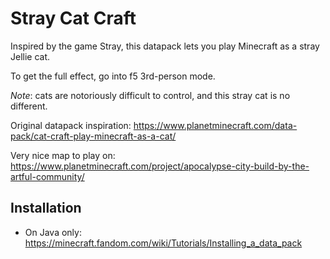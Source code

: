 # Stray Cat Craft
Inspired by the game Stray, this datapack lets you play Minecraft as a stray Jellie cat. 

To get the full effect, go into f5 3rd-person mode.

_Note_: cats are notoriously difficult to control, and this stray cat is no different.

Original datapack inspiration:  https://www.planetminecraft.com/data-pack/cat-craft-play-minecraft-as-a-cat/

Very nice map to play on: https://www.planetminecraft.com/project/apocalypse-city-build-by-the-artful-community/

## Installation

* On Java only: https://minecraft.fandom.com/wiki/Tutorials/Installing_a_data_pack 

